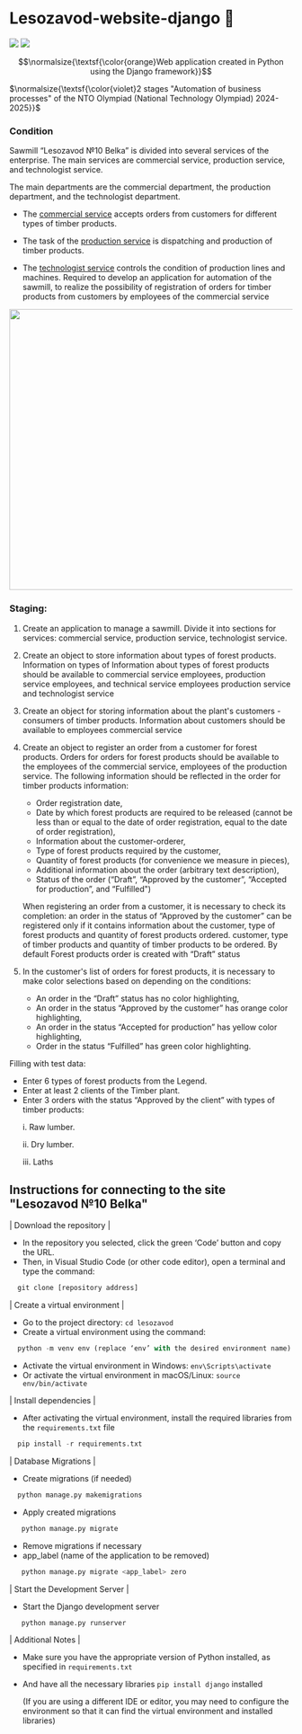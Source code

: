 # Lesozavod-website-django 🐍

[![](https://img.shields.io/badge/github(django)-blueviolet?style=for-the-badge)](https://github.com/django)
[![](https://img.shields.io/badge/book(django)-green?style=for-the-badge)](https://www.djangoproject.com/)

$$\normalsize{\textsf{\color{orange}Web application created in Python using the Django framework}}$$

$\normalsize{\textsf{\color{violet}2 stages "Automation of business processes" of the NTO Olympiad (National Technology Olympiad) 2024-2025}}$

### Condition
Sawmill “Lesozavod №10 Belka” is divided into several services of the enterprise. 
The main services are commercial service, production service, and technologist service.

The main departments are the commercial department, the production department, and the technologist department.

- The <ins>commercial service</ins> accepts orders from customers for different types of timber products. 

- The task of the <ins>production service</ins> is dispatching and production of timber products. 

- The <ins>technologist service</ins> controls the condition of production lines and machines. Required to develop an application for automation of the sawmill, to realize the possibility of registration of orders for timber products from customers by employees of the commercial service

<img src="https://i.ibb.co/r4Fy7N1/2024-11-14-223238.png" width="650" height="500">

### Staging:

1. Create an application to manage a sawmill. Divide it into sections for 
services: commercial service, production service, technologist service.


2. Create an object to store information about types of forest products. Information on types of 
Information about types of forest products should be available to commercial service employees, production service employees, and technical service employees 
production service and technologist service

3. Create an object for storing information about the plant's customers - consumers of 
timber products. Information about customers should be available to employees 
commercial service

4. Create an object to register an order from a customer for forest products. Orders for 
orders for forest products should be available to the employees of the commercial service, employees of the 
production service. The following information should be reflected in the order for timber products 
information:
    * Order registration date,
    * Date by which forest products are required to be released (cannot be less than or equal to the date of order registration, equal to the date of order registration),
    * Information about the customer-orderer,
    * Type of forest products required by the customer,
    * Quantity of forest products (for convenience we measure in pieces),
    * Additional information about the order (arbitrary text description),
    * Status of the order (“Draft”, “Approved by the customer”, “Accepted for production”, and
“Fulfilled")

    When registering an order from a customer, it is necessary to check its completion: an order in the status of 
“Approved by the customer” can be registered only if it contains information about the customer, type of forest products and quantity of forest products ordered. 
customer, type of timber products and quantity of timber products to be ordered. By default 
Forest products order is created with “Draft” status

5. In the customer's list of orders for forest products, it is necessary to make color selections based on 
depending on the conditions:
    * An order in the “Draft” status has no color highlighting,
    * An order in the status “Approved by the customer” has orange color highlighting,
    * An order in the status “Accepted for production” has yellow color highlighting,
    * Order in the status “Fulfilled” has green color highlighting.

Filling with test data:
* Enter 6 types of forest products from the Legend.
* Enter at least 2 clients of the Timber plant.
* Enter 3 orders with the status “Approved by the client” with types of timber products:
    <p>i. Raw lumber.</p>
    <p>ii. Dry lumber.</p>
    <p>iii. Laths</p>

## Instructions for connecting to the site "Lesozavod №10 Belka"

| Download the repository |

* In the repository you selected, click the green ‘Code’ button and copy the URL.
* Then, in Visual Studio Code (or other code editor), open a terminal and type the command:
  
```python
  git clone [repository address]
```

| Create a virtual environment |

* Go to the project directory: `cd lesozavod`
* Create a virtual environment using the command:
  
```python
  python -m venv env (replace ‘env’ with the desired environment name)
```

* Activate the virtual environment in Windows: `env\Scripts\activate`
* Or activate the virtual environment in macOS/Linux: `source env/bin/activate`
  
| Install dependencies |

* After activating the virtual environment, install the required libraries from the `requirements.txt` file
 
```python
  pip install -r requirements.txt
```

| Database Migrations |


* Create migrations (if needed)
  
```python
  python manage.py makemigrations
```

* Apply created migrations
  
```python
   python manage.py migrate
```

* Remove migrations if necessary
* app_label (name of the application to be removed)

```python
   python manage.py migrate <app_label> zero
```

| Start the Development Server |

* Start the Django development server

```python
   python manage.py runserver
```

| Additional Notes |
  
* Make sure you have the appropriate version of Python installed, as specified in `requirements.txt`
* And have all the necessary libraries `pip install django` installed
  
  (If you are using a different IDE or editor, you may need to configure the environment so that it can find the virtual environment and installed libraries)
